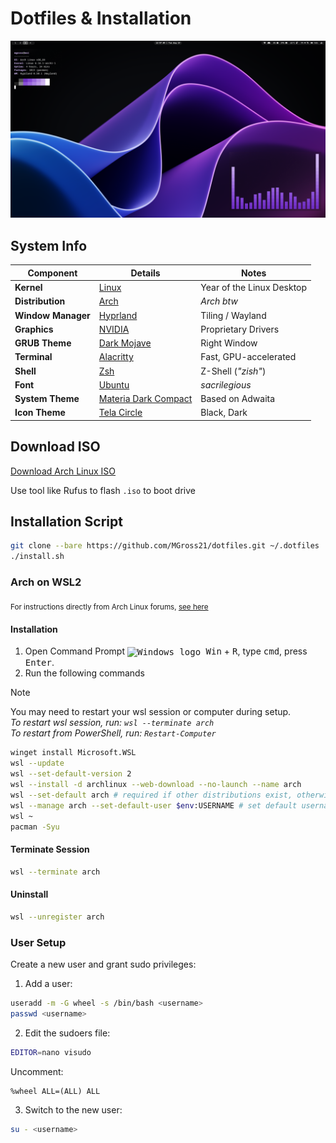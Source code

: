 # Dotfiles & Installation

![Desktop Preview](Pictures/screenshots/version2.png)

## System Info

| **Component**     | **Details**                                                          |        **Notes**            |
|-------------------|----------------------------------------------------------------------|-----------------------------|
| **Kernel**        | [Linux](https://github.com/torvalds/linux)                           |  Year of the Linux Desktop  |
| **Distribution**  | [Arch](https://archlinux.org)                                        |       *Arch btw*            |
| **Window Manager**| [Hyprland](https://wiki.hyprland.org)                                |    Tiling / Wayland         |
| **Graphics**      | [NVIDIA](https://wiki.archlinux.org/title/NVIDIA)                    |     Proprietary Drivers     |
| **GRUB Theme**    | [Dark Mojave](https://github.com/vinceliuice/Elegant-grub2-themes)   |      Right Window           |
| **Terminal**      | [Alacritty](https://github.com/alacritty/alacritty)                  | Fast, GPU-accelerated       |
| **Shell**         | [Zsh](https://www.zsh.org)                                           |    Z-Shell (*"zish"*)       |
| **Font**          | [Ubuntu](https://design.ubuntu.com/font/)                            |         *sacrilegious*      |
| **System Theme**  | [Materia Dark Compact](https://github.com/nana-4/materia-theme)      |      Based on Adwaita       |
| **Icon Theme**   | [Tela Circle](https://github.com/vinceliuice/Tela-circle-icon-theme)  |       Black, Dark           |

## Download ISO

[Download Arch Linux ISO](https://archlinux.org/download/)

Use tool like Rufus to flash `.iso` to boot drive

## Installation Script

```bash
git clone --bare https://github.com/MGross21/dotfiles.git ~/.dotfiles
./install.sh
```

<!-- ### Making Changes

```bash
alias dotfiles='/usr/bin/git --git-dir=$HOME/.dotfiles --work-tree=$HOME'
dotfiles checkout
dotfiles config --local status.showUntrackedFiles no
```

#### Examples

```bash
dotfiles status
dotfiles add .vimrc
dotfiles commit -m "Update vim config"
``` -->

### Arch on WSL2

<sub>For instructions directly from Arch Linux forums, [see here](https://wiki.archlinux.org/title/Install_Arch_Linux_on_WSL)</sub>

#### Installation

1. Open Command Prompt <kbd><img src="https://img.icons8.com/ios-filled/16/000000/windows8.png" alt="Windows logo" style="vertical-align:middle;"/> Win</kbd> + <kbd>R</kbd>, type <kbd>cmd</kbd>, press <kbd>Enter</kbd>.
2. Run the following commands

> [!Note]
> You may need to restart your wsl session or computer during setup. <br>
> *To restart wsl session, run: `wsl --terminate arch`* <br>
> *To restart from PowerShell, run: `Restart-Computer`*

```bash
winget install Microsoft.WSL
wsl --update
wsl --set-default-version 2
wsl --install -d archlinux --web-download --no-launch --name arch
wsl --set-default arch # required if other distributions exist, otherwise ignore
wsl --manage arch --set-default-user $env:USERNAME # set default username to same as windows computer
wsl ~
pacman -Syu
```

#### Terminate Session

```bash
wsl --terminate arch
```

#### Uninstall

```bash
wsl --unregister arch
```

### User Setup

Create a new user and grant sudo privileges:

1. Add a user:

```bash
useradd -m -G wheel -s /bin/bash <username>
passwd <username>
```

2. Edit the sudoers file:

```bash
EDITOR=nano visudo
```

Uncomment:

```plaintext
%wheel ALL=(ALL) ALL
```

3. Switch to the new user:

```bash
su - <username>
```
